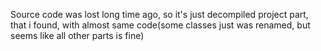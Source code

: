 Source code was lost long time ago, so it's just decompiled project part, that i found, with almost same code(some classes just was renamed, but seems like all other parts is fine)
